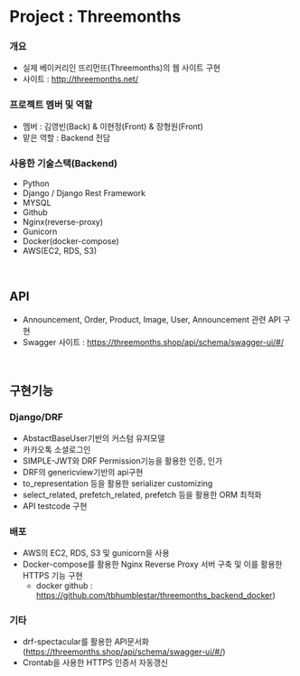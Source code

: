 # Project : Threemonths

### 개요
- 실제 베이커리인 뜨리먼뜨(Threemonths)의 웹 사이트 구현
- 사이트 : http://threemonths.net/

### 프로젝트 멤버 및 역할
- 멤버 : 김영빈(Back) & 이현정(Front) &  장형원(Front)
- 맡은 역할 : Backend 전담

### 사용한 기술스택(Backend)
- Python
- Django / Django Rest Framework
- MYSQL
- Github
- Nginx(reverse-proxy)
- Gunicorn
- Docker(docker-compose)
- AWS(EC2, RDS, S3)


<br/>

## API
- Announcement, Order, Product, Image, User, Announcement 관련 API 구현
- Swagger 사이트 : https://threemonths.shop/api/schema/swagger-ui/#/

<br/>


## 구현기능


### Django/DRF
- AbstactBaseUser기반의 커스텀 유저모델
- 카카오톡 소셜로그인
- SIMPLE-JWT와 DRF Permission기능을 활용한 인증, 인가
- DRF의 genericview기반의 api구현
- to_representation 등을 활용한 serializer customizing
- select_related, prefetch_related, prefetch 등을 활용한 ORM 최적화
- API testcode 구현


### 배포
- AWS의 EC2, RDS, S3 및 gunicorn을 사용
- Docker-compose를 활용한 Nginx Reverse Proxy 서버 구축 및 이를 활용한 HTTPS 기능 구현
    + docker github : https://github.com/tbhumblestar/threemonths_backend_docker)


### 기타
- drf-spectacular를 활용한 API문서화(https://threemonths.shop/api/schema/swagger-ui/#/)
- Crontab을 사용한 HTTPS 인증서 자동갱신